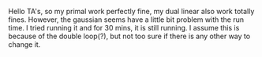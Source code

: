 Hello TA's, so my primal work perfectly fine, my dual linear also work totally fines. However, the gaussian seems have a little bit problem with the run time. 
I tried running it and for 30 mins, it is still running. I assume this is because of the double loop(?), but not too sure if there is any other way to change it.

